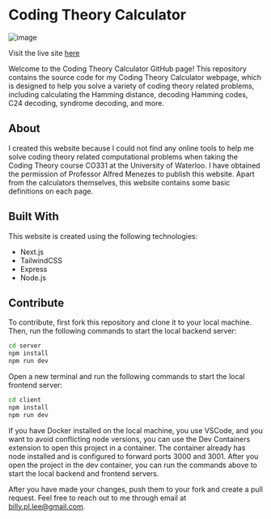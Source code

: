 # Coding Theory Calculator

![image](https://github.com/pl3lee/coding-theory-calculator/assets/64212628/5a4d6b39-22a2-44f1-add3-99efbbaef6c4)

Visit the live site [here](https://coding-theory-calculator.billylee.me)

Welcome to the Coding Theory Calculator GitHub page! This repository contains the source code for my Coding Theory Calculator webpage, which is designed to help you solve a variety of coding theory related problems, including calculating the Hamming distance, decoding Hamming codes, C24 decoding, syndrome decoding, and more.

## About

I created this website because I could not find any online tools to help me solve coding theory related computational problems when taking the Coding Theory course CO331 at the University of Waterloo. I have obtained the permission of Professor Alfred Menezes to publish this website. Apart from the calculators themselves, this website contains some basic definitions on each page.

## Built With

This website is created using the following technologies:

- Next.js
- TailwindCSS
- Express
- Node.js

## Contribute

To contribute, first fork this repository and clone it to your local machine. Then, run the following commands to start the local backend server:
```bash
cd server
npm install
npm run dev
```
Open a new terminal and run the following commands to start the local frontend server:
```bash
cd client
npm install
npm run dev
```
If you have Docker installed on the local machine, you use VSCode, and you want to avoid conflicting node versions, you can use the Dev Containers extension to open this project in a container. The container already has node installed and is configured to forward ports 3000 and 3001. After you open the project in the dev container, you can run the commands above to start the local backend and frontend servers.

After you have made your changes, push them to your fork and create a pull request. Feel free to reach out to me through email at billy.pl.lee@gmail.com.
